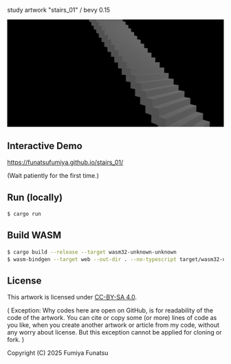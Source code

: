 study artwork "stairs_01" / bevy 0.15

![screenshot.png](screenshot.png)

## Interactive Demo

https://funatsufumiya.github.io/stairs_01/

(Wait patiently for the first time.)

## Run (locally)

```bash
$ cargo run
```

## Build WASM

```bash
$ cargo build --release --target wasm32-unknown-unknown
$ wasm-bindgen --target web --out-dir . --no-typescript target/wasm32-unknown-unknown/release/stairs_01.wasm
```

## License

This artwork is licensed under [CC-BY-SA 4.0](https://creativecommons.org/licenses/by-sa/4.0/).

( Exception: Why codes here are open on GitHub, is for readability of the code of the artwork. You can cite or copy some (or more) lines of code as you like, when you create another artwork or article from my code, without any worry about license. But this exception cannot be applied for cloning or fork. )

Copyright (C) 2025 Fumiya Funatsu
